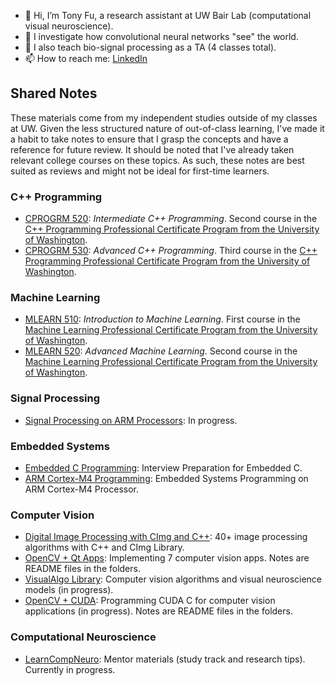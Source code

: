 - 👋 Hi, I’m Tony Fu, a research assistant at UW Bair Lab (computational visual neuroscience).
- 👀 I investigate how convolutional neural networks "see" the world.
- 🩻 I also teach bio-signal processing as a TA (4 classes total).
- 📫 How to reach me: [LinkedIn](https://www.linkedin.com/in/tony-fu-3721831a3/)


## Shared Notes
These materials come from my independent studies outside of my classes at UW. Given the less structured nature of out-of-class learning, I've made it a habit to take notes to ensure that I grasp the concepts and have a reference for future review. It should be noted that I've already taken relevant college courses on these topics. As such, these notes are best suited as reviews and might not be ideal for first-time learners.

### C++ Programming
* [CPROGRM 520](https://tonyfu97.github.io/CPROGRM520-Notes/): *Intermediate C++ Programming*. Second course in the [C++ Programming Professional Certificate Program from the University of Washington](https://www.pce.uw.edu/certificates/c-plus-plus-programming).
* [CPROGRM 530](https://tonyfu97.github.io/CPROGRM530-Notes/): *Advanced C++ Programming*. Third course in the [C++ Programming Professional Certificate Program from the University of Washington](https://www.pce.uw.edu/certificates/c-plus-plus-programming).


### Machine Learning
* [MLEARN 510](https://tonyfu97.github.io/MLEARN510-Notes/): *Introduction to Machine Learning*. First course in the [Machine Learning Professional Certificate Program from the University of Washington](https://www.pce.uw.edu/certificates/machine-learning).
* [MLEARN 520](https://tonyfu97.github.io/MLEARN520-Notes/): *Advanced Machine Learning*. Second course in the [Machine Learning Professional Certificate Program from the University of Washington](https://www.pce.uw.edu/certificates/machine-learning).


### Signal Processing
* [Signal Processing on ARM Processors](https://tonyfu97.github.io/DSP-ARM/): In progress.


### Embedded Systems
* [Embedded C Programming](https://tonyfu97.github.io/Embedded-C-Interview-Prep/): Interview Preparation for Embedded C.
* [ARM Cortex-M4 Programming](https://tonyfu97.github.io/ARM-Cortex-M4/): Embedded Systems Programming on ARM Cortex-M4 Processor.


### Computer Vision
* [Digital Image Processing with CImg and C++](https://tonyfu97.github.io/Digital-Image-Processing/): 40+ image processing algorithms with C++ and CImg Library.
* [OpenCV + Qt Apps](https://github.com/tonyfu97/OpenCV-Qt-App): Implementing 7 computer vision apps. Notes are README files in the folders.
* [VisualAlgo Library](https://tonyfu97.github.io/VisualAlgo/): Computer vision algorithms and visual neuroscience models (in progress).
* [OpenCV + CUDA](https://github.com/tonyfu97/OpenCV-CUDA-C-Programming): Programming CUDA C for computer vision applications (in progress). Notes are README files in the folders.


### Computational Neuroscience
* [LearnCompNeuro](https://github.com/tonyfu97/LearnCompNeuro): Mentor materials (study track and research tips). Currently in progress.
